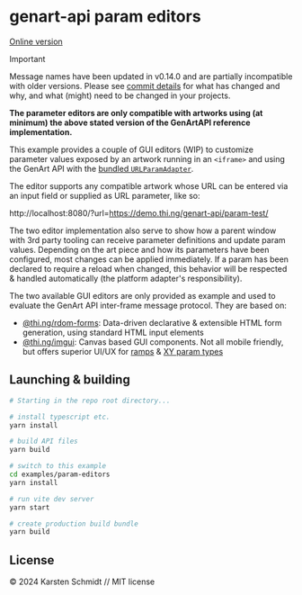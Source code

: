 # genart-api param editors

[Online version](https://demo.thi.ng/genart-api/param-editors/)

> [!IMPORTANT]
> Message names have been updated in v0.14.0 and are partially incompatible with
> older versions. Please see [commit
> details](https://github.com/thi-ng/genart-api/commit/35b627d7380bad75d280cc1e051ec7ed23aa8995)
> for what has changed and why, and what (might) need to be changed in your projects.
>
> **The parameter editors are only compatible with artworks using (at minimum)
> the above stated version of the GenArtAPI reference implementation.**

This example provides a couple of GUI editors (WIP) to customize parameter
values exposed by an artwork running in an `<iframe>` and using the GenArt API
with the [bundled
`URLParamAdapter`](../../README.md#existing-adapter-implementations).

The editor supports any compatible artwork whose URL can be entered via an input
field or supplied as URL parameter, like so:

http://localhost:8080/?url=https://demo.thi.ng/genart-api/param-test/

The two editor implementation also serve to show how a parent window with 3rd
party tooling can receive parameter definitions and update param values.
Depending on the art piece and how its parameters have been configured, most
changes can be applied immediately. If a param has been declared to require a
reload when changed, this behavior will be respected & handled automatically
(the platform adapter's responsibility).

The two available GUI editors are only provided as example and used to evaluate
the GenArt API inter-frame message protocol. They are based on:

-   [@thi.ng/rdom-forms](https://thi.ng/rdom-forms): Data-driven declarative &
    extensible HTML form generation, using standard HTML input elements
-   [@thi.ng/imgui](https://thi.ng/imgui): Canvas based GUI components. Not all
    mobile friendly, but offers superior UI/UX for
    [ramps](../../README.md#ramp-parameter) & [XY param
    types](../../README.md#xy-parameter)

## Launching & building

```bash
# Starting in the repo root directory...

# install typescript etc.
yarn install

# build API files
yarn build

# switch to this example
cd examples/param-editors
yarn install

# run vite dev server
yarn start

# create production build bundle
yarn build
```

## License

&copy; 2024 Karsten Schmidt // MIT license
